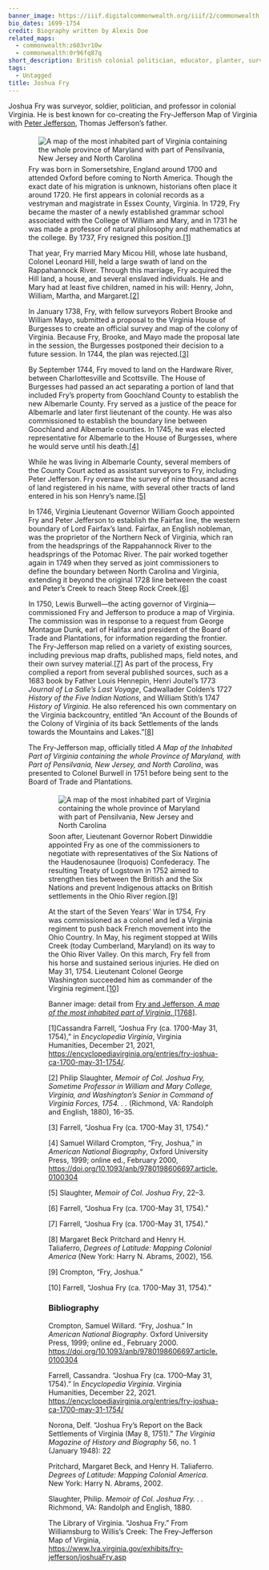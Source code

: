 ```yaml
---
banner_image: https://iiif.digitalcommonwealth.org/iiif/2/commonwealth:q524mt69t/6312,6941,8728,3981/,1200/0/default.jpg
bio_dates: 1699-1754
credit: Biography written by Alexis Doe
related_maps:
  - commonwealth:z603vr10w
  - commonwealth:0r96fq87q
short_description: British colonial politician, educator, planter, surveyor, and cartographer
tags:
  - Untagged
title: Joshua Fry
---
```

<p>Joshua Fry was surveyor, soldier, politician, and professor in colonial Virginia. He is best known for co-creating the Fry-Jefferson Map of Virginia with <a href="/people/peter-jefferson">Peter Jefferson</a>, Thomas Jefferson’s father.</p>

<figure class="img_left_50"><a href="/maps/commonwealth:0r96fq87q"><img alt="A map of the most inhabited part of Virginia containing the whole province of Maryland with part of Pensilvania, New Jersey and North Carolina" src="https://iiif.digitalcommonwealth.org/iiif/2/commonwealth:0r96fq880/1561,1601,9077,5594/pct:50/0/default.jpg" style="float:left; height:800x; margin:5px 20px" /></a>

<p>Fry was born in Somersetshire, England around 1700 and attended Oxford before coming to North America. Though the exact date of his migration is unknown, historians often place it around 1720. He first appears in colonial records as a vestryman and magistrate in Essex County, Virginia. In 1729, Fry became the master of a newly established grammar school associated with the College of William and Mary, and in 1731 he was made a professor of natural philosophy and mathematics at the college. By 1737, Fry resigned this position.<a href="#fn1">[1]</a></p>

<p>That year, Fry married Mary Micou Hill, whose late husband, Colonel Leonard Hill, held a large swath of land on the Rappahannock River. Through this marriage, Fry acquired the Hill land, a house, and several enslaved individuals. He and Mary had at least five children, named in his will: Henry, John, William, Martha, and Margaret.<a href="#fn2">[2]</a></p>

<p>In January 1738, Fry, with fellow surveyors Robert Brooke and William Mayo, submitted a proposal to the Virginia House of Burgesses to create an official survey and map of the colony of Virginia. Because Fry, Brooke, and Mayo made the proposal late in the session, the Burgesses postponed their decision to a future session. In 1744, the plan was rejected.<a href="#fn3">[3]</a></p>

<p>By September 1744, Fry moved to land on the Hardware River, between Charlottesville and Scottsville. The House of Burgesses had passed an act separating a portion of land that included Fry’s property from Goochland County to establish the new Albemarle County. Fry served as a justice of the peace for Albemarle and later first lieutenant of the county. He was also commissioned to establish the boundary line between Goochland and Albemarle counties. In 1745, he was elected representative for Albemarle to the House of Burgesses, where he would serve until his death.<a href="#fn4">[4]</a></p>

<p>While he was living in Albemarle County, several members of the County Court acted as assistant surveyors to Fry, including Peter Jefferson. Fry oversaw the survey of nine thousand acres of land registered in his name, with several other tracts of land entered in his son Henry’s name.<a href="#fn5">[5]</a></p>

<p>In 1746, Virginia Lieutenant Governor William Gooch appointed Fry and Peter Jefferson to establish the Fairfax line, the western boundary of Lord Fairfax’s land. Fairfax, an English nobleman, was the proprietor of the Northern Neck of Virginia, which ran from the headsprings of the Rappahannock River to the headsprings of the Potomac River. The pair worked together again in 1749 when they served as joint commissioners to define the boundary between North Carolina and Virginia, extending it beyond the original 1728 line between the coast and Peter’s Creek to reach Steep Rock Creek.<a href="#fn6">[6]</a></p>

<p>In 1750, Lewis Burwell—the acting governor of Virginia—commissioned Fry and Jefferson to produce a map of Virginia. The commission was in response to a request from George Montague Dunk, earl of Halifax and president of the Board of Trade and Plantations, for information regarding the frontier. The Fry-Jefferson map relied on a variety of existing sources, including previous map drafts, published maps, field notes, and their own survey material.<a href="#fn7">[7]</a> As part of the process, Fry complied a report from several published sources, such as a 1683 book by Father Louis Hennepin, Henri Joutel’s 1773 <em>Journal of La Salle’s Last Voyage</em>, Cadwallader Colden’s 1727 <em>History of the Five Indian Nations</em>, and William Stith’s 1747 <em>History of Virginia</em>. He also referenced his own commentary on the Virginia backcountry, entitled “An Account of the Bounds of the Colony of Virginia of its back Settlements of the lands towards the Mountains and Lakes.”<a href="#fn8">[8]</a></p>

<p>The Fry-Jefferson map, officially titled <em>A Map of the Inhabited Part of Virginia containing the whole Province of Maryland, with Part of Pensilvania, New Jersey, and North Carolina</em>, was presented to Colonel Burwell in 1751 before being sent to the Board of Trade and Plantations.</p>

<figure class="img_left_50"><a href="/maps/commonwealth:0r96fq87q"><img alt="A map of the most inhabited part of Virginia containing the whole province of Maryland with part of Pensilvania, New Jersey and North Carolina" src="https://iiif.digitalcommonwealth.org/iiif/2/commonwealth:0r96fq919/4607,2951,5935,4058/pct:50/0/default.jpg" style="float:left; height:800x; margin:5px 20px" /></a>

<p>Soon after, Lieutenant Governor Robert Dinwiddie appointed Fry as one of the commissioners to negotiate with representatives of the Six Nations of the Haudenosaunee (Iroquois) Confederacy. The resulting Treaty of Logstown in 1752 aimed to strengthen ties between the British and the Six Nations and prevent Indigenous attacks on British settlements in the Ohio River region.<a href="#fn9">[9]</a></p>

<p>At the start of the Seven Years’ War in 1754, Fry was commissioned as a colonel and led a Virginia regiment to push back French movement into the Ohio Country. In May, his regiment stopped at Wills Creek (today Cumberland, Maryland) on its way to the Ohio River Valley. On this march, Fry fell from his horse and sustained serious injuries. He died on May 31, 1754. Lieutenant Colonel George Washington succeeded him as commander of the Virginia regiment.<a href="#fn10">[10]</a></p>



<p>Banner image: detail from <a href="/maps/commonwealth:q524mt68j">Fry and Jefferson,&nbsp;<em>A map of the most inhabited part of Virginia</em>,&nbsp;[1768]</a>.</p>

<p><a name="fn1">[1]</a>Cassandra Farrell, “Joshua Fry (ca. 1700-May 31, 1754),” in <em>Encyclopedia Virginia</em>, Virginia Humanities, December 21, 2021, <a href="https://encyclopediavirginia.org/entries/fry-joshua-ca-1700-may-31-1754/">https://encyclopediavirginia.org/entries/fry-joshua-ca-1700-may-31-1754/</a>.</p>

<p><a name="fn2">[2]</a> Philip Slaughter, <em>Memoir of Col. Joshua Fry, Sometime Professor in William and Mary College, Virginia, and Washington’s Senior in Command of Virginia Forces, 1754. . .</em> (Richmond, VA: Randolph and English, 1880), 16–35.</p>

<p><a name="fn3">[3]</a> Farrell, “Joshua Fry (ca. 1700-May 31, 1754).”</p>

<p><a name="fn4">[4]</a>  Samuel Willard Crompton, “Fry, Joshua,” in <em>American National Biography</em>, Oxford University Press, 1999; online ed., February 2000, <a href="https://doi.org/10.1093/anb/9780198606697.article.0100304">https://doi.org/10.1093/anb/9780198606697.article.0100304</a></p>

<p><a name="fn5">[5]</a> Slaughter, <em>Memoir of Col. Joshua Fry</em>, 22–3.</p>

<p><a name="fn6">[6]</a> Farrell, “Joshua Fry (ca. 1700-May 31, 1754).”</p>

<p><a name="fn7">[7]</a>  Farrell, “Joshua Fry (ca. 1700-May 31, 1754).”</p>

<p><a name="fn8">[8]</a> Margaret Beck Pritchard and Henry H. Taliaferro, <em>Degrees of Latitude: Mapping Colonial America</em> (New York: Harry N. Abrams, 2002), 156.</p>

<p><a name="fn9">[9]</a> Crompton, “Fry, Joshua.”</p>

<p><a name="fn10">[10]</a> Farrell, “Joshua Fry (ca. 1700-May 31, 1754).”</p>

### Bibliography

<p>Crompton, Samuel Willard. “Fry, Joshua.” In <em>American National Biography</em>. Oxford University Press, 1999; online ed., February 2000. <a href="https://doi.org/10.1093/anb/9780198606697.article.0100304">https://doi.org/10.1093/anb/9780198606697.article.0100304</a></p>

<p>Farrell, Cassandra. “Joshua Fry (ca. 1700–May 31, 1754).” In <em>Encyclopedia Virginia</em>. Virginia Humanities, December 22, 2021. <a href="https://encyclopediavirginia.org/entries/fry-joshua-ca-1700-may-31-1754/">https://encyclopediavirginia.org/entries/fry-joshua-ca-1700-may-31-1754/</a></p>

<p>Norona, Delf. “Joshua Fry’s Report on the Back Settlements of Virginia (May 8, 1751).” <em>The Virginia Magazine of History and Biography</em> 56, no. 1 (January 1948): 22</p>

<p>Pritchard, Margaret Beck, and Henry H. Taliaferro. <em>Degrees of Latitude: Mapping Colonial America</em>. New York: Harry N. Abrams, 2002.</p>

<p>Slaughter, Philip. <em>Memoir of Col. Joshua Fry. . .</em> Richmond, VA: Randolph and English, 1880.</p>

<p>The Library of Virginia. “Joshua Fry.” From Williamsburg to Willis’s Creek: The Frey-Jefferson Map of Virginia, <a href="https://www.lva.virginia.gov/exhibits/fryjefferson/joshuaFry.asp">https://www.lva.virginia.gov/exhibits/fry-jefferson/joshuaFry.asp</a></p>
